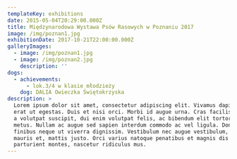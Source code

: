```yaml
---
templateKey: exhibitions
date: 2015-05-04T20:29:00.000Z
title: Międzynarodowa Wystawa Psów Rasowych w Poznaniu 2017
image: /img/poznan1.jpg
exhibitionDate: 2017-10-21T22:00:00.000Z
galleryImages:
  - image: /img/poznan1.jpg
  - image: /img/poznan2.jpg
    description: ''
dogs:
  - achievements:
      - lok.3/4 w klasie młodzieży
    dog: DALIA Owieczka Świętokrzyska
description: >
  Lorem ipsum dolor sit amet, consectetur adipiscing elit. Vivamus dapibus ut
  erat ut egestas. Duis et nisi orci. Morbi id augue urna. Cras facilisis, dolor
  a volutpat suscipit, dui enim volutpat felis, ac bibendum elit tortor eu
  metus. Nullam ac augue sed sapien interdum commodo ac vel ligula. Donec
  finibus neque ut viverra dignissim. Vestibulum nec augue vestibulum, porta
  mauris et, mattis justo. Orci varius natoque penatibus et magnis dis
  parturient montes, nascetur ridiculus mus.
---
```

